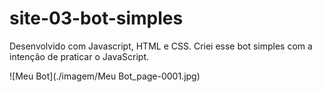 # site-03-bot-simples
Desenvolvido com Javascript, HTML e CSS. Criei esse bot simples com a intenção de praticar o JavaScript.

![Meu Bot](./imagem/Meu Bot_page-0001.jpg)

